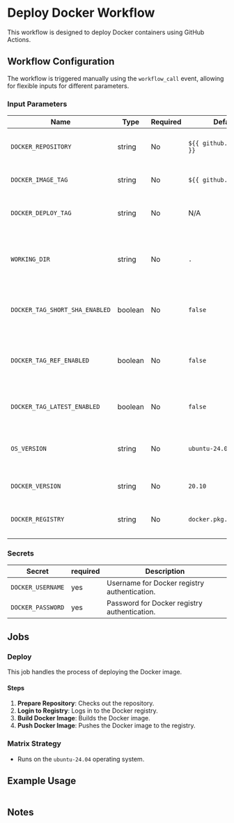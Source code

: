 # Deploy Docker Workflow

This workflow is designed to deploy Docker containers using GitHub Actions.

## Workflow Configuration

The workflow is triggered manually using the `workflow_call` event, allowing for flexible inputs for different parameters.

### Input Parameters

| Name                           | Type    | Required | Default                    | Description                                           |
| ------------------------------ | ------- | -------- | -------------------------- | ----------------------------------------------------- |
| `DOCKER_REPOSITORY`            | string  | No       | `${{ github.repository }}` | The Docker repository to push the image to.           |
| `DOCKER_IMAGE_TAG`             | string  | No       | `${{ github.sha }}`        | The tag for the Docker image.                         |
| `DOCKER_DEPLOY_TAG`            | string  | No       | N/A                        | The tag for deploying the Docker image.               |
| `WORKING_DIR`                  | string  | No       | `.`                        | The directory where the Docker context is located.    |
| `DOCKER_TAG_SHORT_SHA_ENABLED` | boolean | No       | `false`                    | Whether to tag the image with the short SHA.          |
| `DOCKER_TAG_REF_ENABLED`       | boolean | No       | `false`                    | Whether to tag the image with the branch or tag name. |
| `DOCKER_TAG_LATEST_ENABLED`    | boolean | No       | `false`                    | Whether to tag the image with `latest`.               |
| `OS_VERSION`                   | string  | No       | `ubuntu-24.04`             | The OS version for the workflow runtime.              |
| `DOCKER_VERSION`               | string  | No       | `20.10`                    | The Docker version to use.                            |
| `DOCKER_REGISTRY`              | string  | No       | `docker.pkg.github.com`    | The Docker registry to push the image to.             |

### Secrets

| **Secret**        | required | **Description**                              |
| ----------------- | -------- | -------------------------------------------- |
| `DOCKER_USERNAME` | yes      | Username for Docker registry authentication. |
| `DOCKER_PASSWORD` | yes      | Password for Docker registry authentication. |

## Jobs

### Deploy

This job handles the process of deploying the Docker image.

#### Steps

1. **Prepare Repository**: Checks out the repository.
2. **Login to Registry**: Logs in to the Docker registry.
3. **Build Docker Image**: Builds the Docker image.
4. **Push Docker Image**: Pushes the Docker image to the registry.

### Matrix Strategy

- Runs on the `ubuntu-24.04` operating system.

## Example Usage

```yaml

```

## Notes
